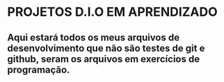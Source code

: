 # PROJETOS D.I.O EM APRENDIZADO

## Aqui estará todos os meus arquivos de desenvolvimento que não são testes de git e github, seram os arquivos em exercícios de programação.

